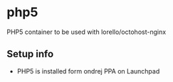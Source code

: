 php5
====

PHP5 container to be used with lorello/octohost-nginx

## Setup info

* PHP5 is installed form ondrej PPA on Launchpad
